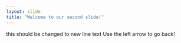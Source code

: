 ```yaml
---
layout: slide
title: "Welcome to our second slide!"
---
```

this should be changed to new line text
Use the left arrow to go back!
